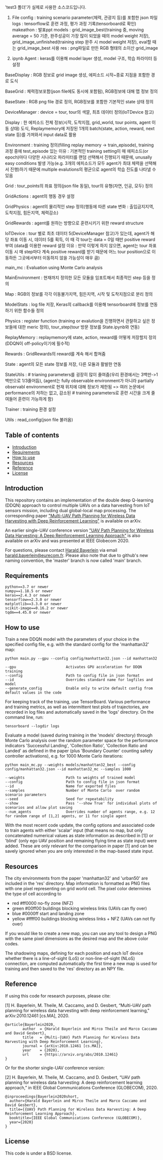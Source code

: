 'test3 폴더'가 실제로 사용한 소스코드입니다.
1. File
config : training scenario parameter(체력, 관광지 등)를 포함한 json 파일
logs : tensorflow로 훈련 과정, 평가 과정 기록(tensorboard로 확인)
makeathon : 발표ppt
models : grid_image_best(training 중, moving average = 50 기준, 완주성공이 가장 많이 되었을 때의 model weight 저장), grid_image_unfinished(training step 완주 시 model weight 저장), eval할 때는 grid_image_best 사용
res : png파일로 만든 RGB 형태의 소이산 grid_image

2. ipynb
Agent : keras를 이용해 model layer 생성, model 구조, 학습 파라미터 등 설정

BaseDisplay : RGB 정보로 grid image 생성, 에피소드 시작~종료 지점을 포함한 경로 도식

BaseGrid : 체력정보포함(json file에도 동시에 포함됨), RGB정보에 대해 맵 정보 정의

BaseState : RGB png file 경로 정의, RGB정보를 포함한 기본적인 state 상태 정의

DeviceManager : device = tour, tour의 색깔, 최초 데이터 정의(IoTDevice 참고)

Display : 한 에피소드 전체 정보(시작, 도착지점, grid_world, tour points, agent 이동 상태) 도식, Replaymemory에 저장된 1개의 batch(state, action, reward, next state 등)를 가져와서 input data로 활용

Environment : training 정의(filling replay memory -> train_episode), training 과정 중에 test_episode 있는 이유 : 기본적인 training setting이 매 에피소드(or epoch)마다 다양한 시나리오 파라미터를 랜덤 선택해서 진행되기 때문에, 
unusally easy conditions 발생 가능(e.g. 3개의 에피소드가 모두 agent가 최대 체력을 선택해서 진행)하기 때문에 multiple evalutions의 평균으로 agent의 학습 진도를 나타낼 수 있음

Grid : tour_points의 좌표 정의(json file 동일), tour의 유형(자연, 인공, 모두) 정의

GridActions : agent의 행동 경우 설정

GridPhysics : agent의 물리적인 step 정의(행동에 따른 state 변화 : 출입금지지역, 도착지점, 힘든지역, 체력감소)

GridRewards : agent를 원하는 방향으로 훈련시키기 위한 reward structure

IoTDevice : tour 별로 최초 데이터 5(DeviceManager 참고)가 있는데, agent가 해당 좌표 이동 시, 데이터 5를 획득, 이 때 각 tour는 data = 0일 때만 positive reward 부여
(data를 이용한 reward 설정 이유 : 만약 이렇게 하지 않으면, agent는 tour 좌표 이동 시 매 step마다 계속 positive reward를 받기 때문에 어느 tour position으로 이동하든 그곳에서부터 이동하지 않을 가능성이 매우 큼)

main_mc : Evaluation using Monte Carlo analysis

MainEnvironment : 현재까지 정의한 모든 모듈을 임포트해서 최종적인 step 등을 정의

Map : RGB의 정보를 각각 이동불가지역, 힘든지역, 시작 및 도착지점으로 분리 정의

ModelStats : log file 저장, Keras의 callback를 이용해 tensorboard에 정보를 연동하기 위한 함수들 정의

Physics : register function (training or evalution을 진행하면서 관찰하고 싶은 정보들에 대한 meric 정의), tour_step(tour 방문 정보를 State.ipynb와 연동)

ReplayMemory : replaymemory에 state, action, reward를 어떻게 저장할지 정의(DDQN이 off-policy이기에 필수적)

Rewards : GridRewards의 reward를 계속 해서 합쳐줌

State : agent의 모든 state 정보를 저장, 다른 모듈과 활발한 연동

StateUtils :  # trianing parameters를 굉장히 많이 줄여줌(우리 환경에서는 3백만->1백만으로 1/3줄어듬), (agent는 fully observable environment가 아니라 partially observabl environment로 현재 위치에 대해 정보가 제한됨 
=> 여러 논문에서 performance의 저하는 없고, 감소된 # training parameters로 훈련 시간을 크게 줄여들어 훈련이 가능하게 함)

Trainer : training 환경 설정

Utils : read_config(json file 불러옴)




## Table of contents

* [Introduction](#introduction)
* [Requirements](#requirements)
* [How to use](#how-to-use)
* [Resources](#resources)
* [Reference](#reference)
* [License](#license)

## Introduction

This repository contains an implementation of the double deep Q-learning (DDQN) approach to control multiple UAVs on a data harvesting from IoT sensors mission, including dual global-local map processing. The corresponding paper ["Multi-UAV Path Planning for Wireless Data Harvesting with Deep Reinforcement Learning"](https://arxiv.org/abs/2010.12461) is available on arXiv.

An earlier single-UAV conference version ["UAV Path Planning for Wireless Data Harvesting: A Deep Reinforcement Learning Approach"](https://arxiv.org/abs/2007.00544) is also available on arXiv and was presented at IEEE Globecom 2020.

For questions, please contact [Harald Bayerlein](https://hbay.gitlab.io) via email harald.bayerlein@eurecom.fr. Please also note that due to github's new naming convention, the 'master' branch is now called 'main' branch.


## Requirements

```
python==3.7 or newer
numpy==1.18.5 or newer
keras==2.4.3 or newer
tensorflow==2.3.0 or newer
matplotlib==3.3.0 or newer
scikit-image==0.16.2 or newer
tqdm==4.45.0 or newer
```


## How to use

Train a new DDQN model with the parameters of your choice in the specified config file, e.g. with the standard config for the 'manhattan32' map:

```
python main.py --gpu --config config/manhattan32.json --id manhattan32

--gpu                       Activates GPU acceleration for DDQN training
--config                    Path to config file in json format
--id                        Overrides standard name for logfiles and model
--generate_config           Enable only to write default config from default values in the code
```

For keeping track of the training, use TensorBoard. Various performance and training metrics, as well as intermittent test plots of trajectories, are recorded in log files and automatically saved in the 'logs' directory. On the command line, run:

```
tensorboard --logdir logs
```

Evaluate a model (saved during training in the 'models' directory) through Monte Carlo analysis over the random parameter space for the performance indicators 'Successful Landing', 'Collection Ratio', 'Collection Ratio and Landed' as defined in the paper (plus 'Boundary Counter' counting safety controller activations), e.g. for 1000 Monte Carlo iterations:

```
python main_mc.py --weights models/manhattan32_best --config config/manhattan32.json --id manhattan32_mc --samples 1000

--weights                   Path to weights of trained model
--config                    Path to config file in json format
--id                        Name for exported files
--samples                   Number of Monte Carlo  over random scenario parameters
--seed                      Seed for repeatability
--show                      Pass '--show True' for individual plots of scenarios and allow plot saving
--num_agents                Overrides number of agents range, e.g. 12 for random range of [1,2] agents, or 11 for single agent
```

With the most recent code update, the config options and associated code to train agents with either 'scalar' input (that means no map, but only concatenated numerical values as state information as described in [1]) or 'blind' (only ego UAV position and remaining flying time as state input) were added. These are only relevant for the comparison in paper [1] and can be savely ignored when you are only interested in the map-based state input.

## Resources

The city environments from the paper 'manhattan32' and 'urban50' are included in the 'res' directory. Map information is formatted as PNG files with one pixel representing on grid world cell. The pixel color determines the type of cell according to

* red #ff0000 no-fly zone (NFZ)
* green #00ff00 buildings blocking wireless links (UAVs can fly over)
* blue #0000ff start and landing zone
* yellow #ffff00 buildings blocking wireless links + NFZ (UAVs can not fly over)

If you would like to create a new map, you can use any tool to design a PNG with the same pixel dimensions as the desired map and the above color codes.

The shadowing maps, defining for each position and each IoT device whether there is a line-of-sight (LoS) or non-line-of-sight (NLoS) connection, are computed automatically the first time a new map is used for training and then saved to the 'res' directory as an NPY file.


## Reference

If using this code for research purposes, please cite:

[1] H. Bayerlein, M. Theile, M. Caccamo, and D. Gesbert, “Multi-UAV path planning for wireless data harvesting with deep reinforcement learning," arXiv:2010.12461 [cs.MA], 2020. 

```
@article{Bayerlein2020,
        author  = {Harald Bayerlein and Mirco Theile and Marco Caccamo and David Gesbert},
        title   = {Multi-{UAV} Path Planning for Wireless Data Harvesting with Deep Reinforcement Learning},
        journal = {arXiv:2010.12461 [cs.MA]},
        year    = {2020},
        url     = {https://arxiv.org/abs/2010.12461}
}
```

Or for the shorter single-UAV conference version:

[2] H. Bayerlein, M. Theile, M. Caccamo, and D. Gesbert, “UAV path planning for wireless data harvesting: A deep reinforcement learning approach,” in IEEE Global Communications Conference (GLOBECOM), 2020.

```
@inproceedings{Bayerlein2020short,
  author={Harald Bayerlein and Mirco Theile and Marco Caccamo and David Gesbert},
  title={{UAV} Path Planning for Wireless Data Harvesting: A Deep Reinforcement Learning Approach}, 
  booktitle={IEEE Global Communications Conference (GLOBECOM)}, 
  year={2020}
}
```


## License 

This code is under a BSD license.